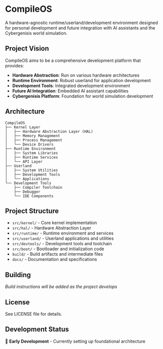 # CompileOS

A hardware-agnostic runtime/userland/development environment designed for personal development and future integration with AI assistants and the Cybergenisis world simulation.

## Project Vision

CompileOS aims to be a comprehensive development platform that provides:
- **Hardware Abstraction**: Run on various hardware architectures
- **Runtime Environment**: Robust userland for application development
- **Development Tools**: Integrated development environment
- **Future AI Integration**: Embedded AI assistant capabilities
- **Cybergenisis Platform**: Foundation for world simulation development

## Architecture

```
CompileOS
├── Kernel Layer
│   ├── Hardware Abstraction Layer (HAL)
│   ├── Memory Management
│   ├── Process Management
│   └── Device Drivers
├── Runtime Environment
│   ├── System Libraries
│   ├── Runtime Services
│   └── API Layer
├── Userland
│   ├── System Utilities
│   ├── Development Tools
│   └── Applications
└── Development Tools
    ├── Compiler Toolchain
    ├── Debugger
    └── IDE Components
```

## Project Structure

- `src/kernel/` - Core kernel implementation
- `src/hal/` - Hardware Abstraction Layer
- `src/runtime/` - Runtime environment and services
- `src/userland/` - Userland applications and utilities
- `src/devtools/` - Development tools and toolchain
- `src/boot/` - Bootloader and initialization code
- `build/` - Build artifacts and intermediate files
- `docs/` - Documentation and specifications

## Building

*Build instructions will be added as the project develops*

## License

See LICENSE file for details.

## Development Status

🚧 **Early Development** - Currently setting up foundational architecture

